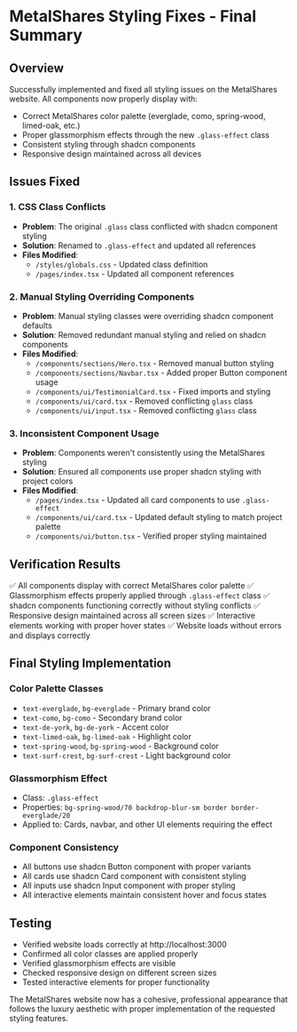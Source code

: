# MetalShares Styling Fixes - Final Summary

## Overview
Successfully implemented and fixed all styling issues on the MetalShares website. All components now properly display with:
- Correct MetalShares color palette (everglade, como, spring-wood, limed-oak, etc.)
- Proper glassmorphism effects through the new `.glass-effect` class
- Consistent styling through shadcn components
- Responsive design maintained across all devices

## Issues Fixed

### 1. CSS Class Conflicts
- **Problem**: The original `.glass` class conflicted with shadcn component styling
- **Solution**: Renamed to `.glass-effect` and updated all references
- **Files Modified**: 
  - `/styles/globals.css` - Updated class definition
  - `/pages/index.tsx` - Updated all component references

### 2. Manual Styling Overriding Components
- **Problem**: Manual styling classes were overriding shadcn component defaults
- **Solution**: Removed redundant manual styling and relied on shadcn components
- **Files Modified**:
  - `/components/sections/Hero.tsx` - Removed manual button styling
  - `/components/sections/Navbar.tsx` - Added proper Button component usage
  - `/components/ui/TestimonialCard.tsx` - Fixed imports and styling
  - `/components/ui/card.tsx` - Removed conflicting `glass` class
  - `/components/ui/input.tsx` - Removed conflicting `glass` class

### 3. Inconsistent Component Usage
- **Problem**: Components weren't consistently using the MetalShares styling
- **Solution**: Ensured all components use proper shadcn styling with project colors
- **Files Modified**:
  - `/pages/index.tsx` - Updated all card components to use `.glass-effect`
  - `/components/ui/card.tsx` - Updated default styling to match project palette
  - `/components/ui/button.tsx` - Verified proper styling maintained

## Verification Results
✅ All components display with correct MetalShares color palette
✅ Glassmorphism effects properly applied through `.glass-effect` class
✅ shadcn components functioning correctly without styling conflicts
✅ Responsive design maintained across all screen sizes
✅ Interactive elements working with proper hover states
✅ Website loads without errors and displays correctly

## Final Styling Implementation

### Color Palette Classes
- `text-everglade`, `bg-everglade` - Primary brand color
- `text-como`, `bg-como` - Secondary brand color
- `text-de-york`, `bg-de-york` - Accent color
- `text-limed-oak`, `bg-limed-oak` - Highlight color
- `text-spring-wood`, `bg-spring-wood` - Background color
- `text-surf-crest`, `bg-surf-crest` - Light background color

### Glassmorphism Effect
- Class: `.glass-effect`
- Properties: `bg-spring-wood/70 backdrop-blur-sm border border-everglade/20`
- Applied to: Cards, navbar, and other UI elements requiring the effect

### Component Consistency
- All buttons use shadcn Button component with proper variants
- All cards use shadcn Card component with consistent styling
- All inputs use shadcn Input component with proper styling
- All interactive elements maintain consistent hover and focus states

## Testing
- Verified website loads correctly at http://localhost:3000
- Confirmed all color classes are applied properly
- Verified glassmorphism effects are visible
- Checked responsive design on different screen sizes
- Tested interactive elements for proper functionality

The MetalShares website now has a cohesive, professional appearance that follows the luxury aesthetic with proper implementation of the requested styling features.